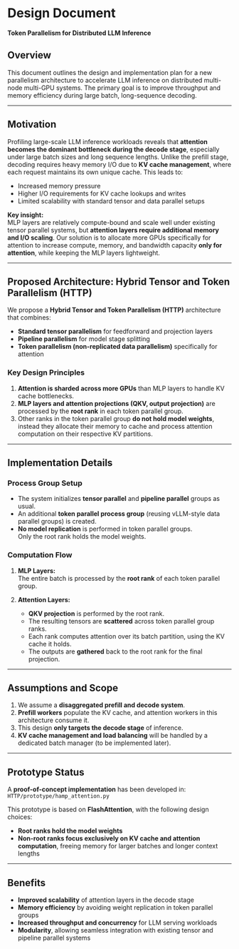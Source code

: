 # Design Document  
**Token Parallelism for Distributed LLM Inference**

## Overview

This document outlines the design and implementation plan for a new parallelism architecture to accelerate LLM inference on distributed multi-node multi-GPU systems. The primary goal is to improve throughput and memory efficiency during large batch, long-sequence decoding.

---

## Motivation

Profiling large-scale LLM inference workloads reveals that **attention becomes the dominant bottleneck during the decode stage**, especially under large batch sizes and long sequence lengths. Unlike the prefill stage, decoding requires heavy memory I/O due to **KV cache management**, where each request maintains its own unique cache. This leads to:

- Increased memory pressure
- Higher I/O requirements for KV cache lookups and writes
- Limited scalability with standard tensor and data parallel setups

**Key insight:**  
MLP layers are relatively compute-bound and scale well under existing tensor parallel systems, but **attention layers require additional memory and I/O scaling**. Our solution is to allocate more GPUs specifically for attention to increase compute, memory, and bandwidth capacity **only for attention**, while keeping the MLP layers lightweight.

---

## Proposed Architecture: Hybrid Tensor and Token Parallelism (HTTP)

We propose a **Hybrid Tensor and Token Parallelism (HTTP)** architecture that combines:

- **Standard tensor parallelism** for feedforward and projection layers  
- **Pipeline parallelism** for model stage splitting  
- **Token parallelism (non-replicated data parallelism)** specifically for attention

### Key Design Principles

1. **Attention is sharded across more GPUs** than MLP layers to handle KV cache bottlenecks.
2. **MLP layers and attention projections (QKV, output projection)** are processed by the **root rank** in each token parallel group.
3. Other ranks in the token parallel group **do not hold model weights**, instead they allocate their memory to cache and process attention computation on their respective KV partitions.

---

## Implementation Details

### Process Group Setup

- The system initializes **tensor parallel** and **pipeline parallel** groups as usual.
- An additional **token parallel process group** (reusing vLLM-style data parallel groups) is created.
- **No model replication** is performed in token parallel groups.  
  Only the root rank holds the model weights.

### Computation Flow

1. **MLP Layers:**  
   The entire batch is processed by the **root rank** of each token parallel group.

2. **Attention Layers:**
   - **QKV projection** is performed by the root rank.
   - The resulting tensors are **scattered** across token parallel group ranks.
   - Each rank computes attention over its batch partition, using the KV cache it holds.
   - The outputs are **gathered** back to the root rank for the final projection.

---

## Assumptions and Scope

1. We assume a **disaggregated prefill and decode system**.
2. **Prefill workers** populate the KV cache, and attention workers in this architecture consume it.
3. This design **only targets the decode stage** of inference.
4. **KV cache management and load balancing** will be handled by a dedicated batch manager (to be implemented later).

---

## Prototype Status

A **proof-of-concept implementation** has been developed in:  
`HTTP/prototype/hamp_attention.py`

This prototype is based on **FlashAttention**, with the following design choices:

- **Root ranks hold the model weights**  
- **Non-root ranks focus exclusively on KV cache and attention computation**, freeing memory for larger batches and longer context lengths

---

## Benefits

- **Improved scalability** of attention layers in the decode stage
- **Memory efficiency** by avoiding weight replication in token parallel groups
- **Increased throughput and concurrency** for LLM serving workloads
- **Modularity**, allowing seamless integration with existing tensor and pipeline parallel systems
